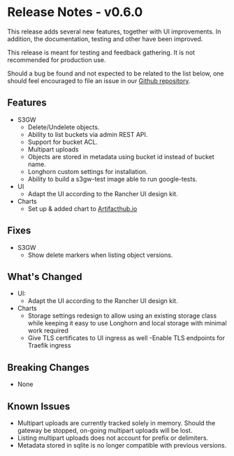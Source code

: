 # Release Notes - v0.6.0

This release adds several new features, together with UI improvements. In
addition, the documentation, testing and other have been improved.

This release is meant for testing and feedback gathering. It is not recommended
for production use.

Should a bug be found and not expected to be related to the list below, one
should feel encouraged to file an issue in our
[Github repository](https://github.com/aquarist-labs/s3gw/issues/new/choose).

## Features

- S3GW
  - Delete/Undelete objects.
  - Ability to list buckets via admin REST API.
  - Support for bucket ACL.
  - Multipart uploads
  - Objects are stored in metadata using bucket id instead of bucket name.
  - Longhorn custom settings for installation.
  - Ability to build a s3gw-test image able to run google-tests.
- UI
  - Adapt the UI according to the Rancher UI design kit.
- Charts
  - Set up & added chart to
    [Artifacthub.io](https://artifacthub.io/packages/helm/s3gw/s3gw)

## Fixes

- S3GW
  - Show delete markers when listing object versions.

## What's Changed

- UI:
  - Adapt the UI according to the Rancher UI design kit.
- Charts
  - Storage settings redesign to allow using an existing storage class while
    keeping it easy to use Longhorn and local storage with minimal work required
  - Give TLS certificates to UI ingress as well -Enable TLS endpoints for
    Traefik ingress

## Breaking Changes

- None

## Known Issues

- Multipart uploads are currently tracked solely in memory. Should the gateway
  be stopped, on-going multipart uploads will be lost.
- Listing multipart uploads does not account for prefix or delimiters.
- Metadata stored in sqlite is no longer compatible with previous versions.
